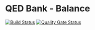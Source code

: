 # QED Bank - Balance

[![Build Status](https://travis-ci.org/croz-ltd/qed-bank-balance.svg?branch=master)](https://travis-ci.org/croz-ltd/qed-bank-balance) [![Quality Gate Status](https://sonarcloud.io/api/project_badges/measure?project=croz-ltd_qed-bank-balance&metric=alert_status)](https://sonarcloud.io/dashboard?id=croz-ltd_qed-bank-balance) 